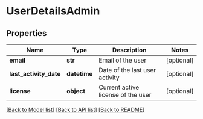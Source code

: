 # UserDetailsAdmin

## Properties
Name | Type | Description | Notes
------------ | ------------- | ------------- | -------------
**email** | **str** | Email of the user | [optional] 
**last_activity_date** | **datetime** | Date of the last user activity | [optional] 
**license** | **object** | Current active license of the user | [optional] 

[[Back to Model list]](../README.md#documentation-for-models) [[Back to API list]](../README.md#documentation-for-api-endpoints) [[Back to README]](../README.md)



